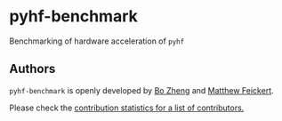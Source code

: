 # pyhf-benchmark

Benchmarking of hardware acceleration of `pyhf`

## Authors

`pyhf-benchmark` is openly developed by [Bo Zheng](https://iris-hep.org/fellows/BoZheng.html) and [Matthew Feickert](https://www.matthewfeickert.com/).

Please check the [contribution statistics for a list of contributors.](https://github.com/pyhf/pyhf-benchmark/graphs/contributors)

